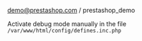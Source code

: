 demo@prestashop.com / prestashop_demo

Activate debug mode manually in the file ```/var/www/html/config/defines.inc.php```
